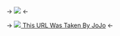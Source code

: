 -> ![](https://cdn.discordapp.com/attachments/1082540281624285254/1117168551342649414/ezgif-2-01645b6748.png) <-


-> [![](https://i.imgur.com/hSPIW6U.gif) This URL Was Taken By JoJo](https://rentry.co/JoJosBizarreHoard) <-